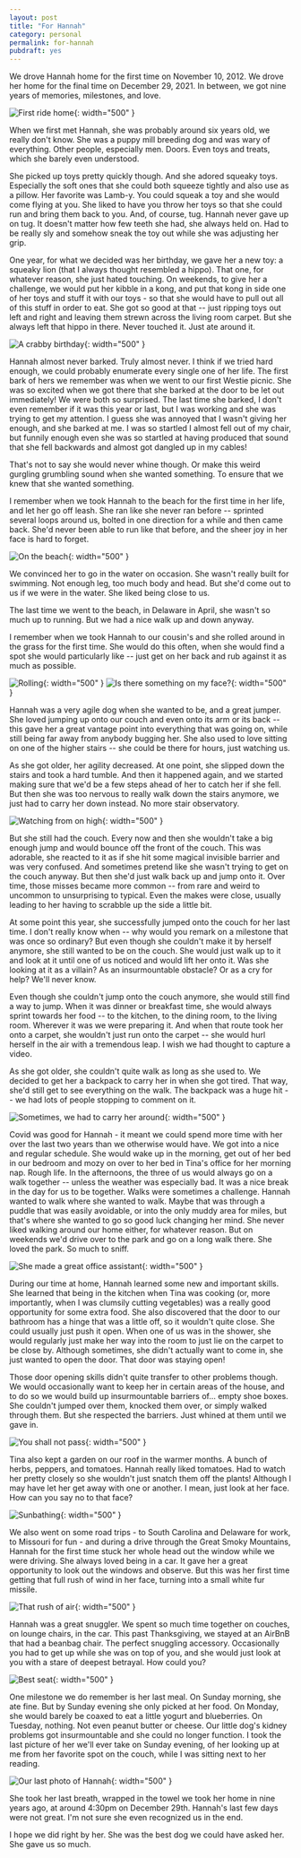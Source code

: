 ```yaml
---
layout: post
title: "For Hannah"
category: personal
permalink: for-hannah
pubdraft: yes
---
```


We drove Hannah home for the first time on November 10, 2012. We drove her home for the final time on December 29, 2021. In between, we got nine years of memories, milestones, and love.

![First ride home](/assets/hannah/first.jpg){: width="500" }

When we first met Hannah, she was probably around six years old, we really don't know. She was a puppy mill breeding dog and was wary of everything. Other people, especially men. Doors. Even toys and treats, which she barely even understood.

She picked up toys pretty quickly though. And she adored squeaky toys. Especially the soft ones that she could both squeeze tightly and also use as a pillow. Her favorite was Lamb-y. You could squeak a toy and she would come flying at you. She liked to have you throw her toys so that she could run and bring them back to you. And, of course, tug. Hannah never gave up on tug. It doesn't matter how few teeth she had, she always held on. Had to be really sly and somehow sneak the toy out while she was adjusting her grip.

One year, for what we decided was her birthday, we gave her a new toy: a squeaky lion (that I always thought resembled a hippo). That one, for whatever reason, she just hated touching. On weekends, to give her a challenge, we would put her kibble in a kong, and put that kong in side one of her toys and stuff it with our toys - so that she would have to pull out all of this stuff in order to eat. She got so good at that -- just ripping toys out left and right and leaving them strewn across the living room carpet. But she always left that hippo in there. Never touched it. Just ate around it.

![A crabby birthday](/assets/hannah/crabby-birthday.jpg){: width="500" }

Hannah almost never barked. Truly almost never. I think if we tried hard enough, we could probably enumerate every single one of her life. The first bark of hers we remember was when we went to our first Westie picnic. She was so excited when we got there that she barked at the door to be let out immediately! We were both so surprised. The last time she barked, I don't even remember if it was this year or last, but I was working and she was trying to get my attention. I guess she was annoyed that I wasn't giving her enough, and she barked at me. I was so startled I almost fell out of my chair, but funnily enough even she was so startled at having produced that sound that she fell backwards and almost got dangled up in my cables!

That's not to say she would never whine though. Or make this weird gurgling grumbling sound when she wanted something. To ensure that we knew that she wanted something.

I remember when we took Hannah to the beach for the first time in her life, and let her go off leash. She ran like she never ran before -- sprinted several loops around us, bolted in one direction for a while and then came back. She'd never been able to run like that before, and the sheer joy in her face is hard to forget.

![On the beach](/assets/hannah/beach.jpg){: width="500" }

We convinced her to go in the water on occasion. She wasn't really built for swimming. Not enough leg, too much body and head. But she'd come out to us if we were in the water. She liked being close to us.

The last time we went to the beach, in Delaware in April, she wasn't so much up to running. But we had a nice walk up and down anyway.

I remember when we took Hannah to our cousin's and she rolled around in the grass for the first time. She would do this often, when she would find a spot she would particularly like -- just get on her back and rub against it as much as possible.

![Rolling](/assets/hannah/grass-roll.jpg){: width="500" }
![Is there something on my face?](/assets/hannah/on-my-face.jpg){: width="500" }

Hannah was a very agile dog when she wanted to be, and a great jumper. She loved jumping up onto our couch and even onto its arm or its back -- this gave her a great vantage point into everything that was going on, while still being far away from anybody bugging her. She also used to love sitting on one of the higher stairs -- she could be there for hours, just watching us.

As she got older, her agility decreased. At one point, she slipped down the stairs and took a hard tumble. And then it happened again, and we started making sure that we'd be a few steps ahead of her to catch her if she fell. But then she was too nervous to really walk down the stairs anymore, we just had to carry her down instead. No more stair observatory.

![Watching from on high](/assets/hannah/observe-stairs.jpg){: width="500" }

But she still had the couch. Every now and then she wouldn't take a big enough jump and would bounce off the front of the couch. This was adorable, she reacted to it as if she hit some magical invisible barrier and was very confused. And sometimes pretend like she wasn't trying to get on the couch anyway. But then she'd just walk back up and jump onto it. Over time, those misses became more common -- from rare and weird to uncommon to unsurprising to typical. Even the makes were close, usually leading to her having to scrabble up the side a little bit.

At some point this year, she successfully jumped onto the couch for her last time. I don't really know when -- why would you remark on a milestone that was once so ordinary? But even though she couldn't make it by herself anymore, she still wanted to be on the couch. She would just walk up to it and look at it until one of us noticed and would lift her onto it. Was she looking at it as a villain? As an insurmountable obstacle? Or as a cry for help? We'll never know.

Even though she couldn't jump onto the couch anymore, she would still find a way to jump. When it was dinner or breakfast time, she would always sprint towards her food -- to the kitchen, to the dining room, to the living room. Wherever it was we were preparing it. And when that route took her onto a carpet, she wouldn't just run onto the carpet -- she would hurl herself in the air with a tremendous leap. I wish we had thought to capture a video.

As she got older, she couldn't quite walk as long as she used to. We decided to get her a backpack to carry her in when she got tired. That way, she'd still get to see everything on the walk. The backpack was a huge hit -- we had lots of people stopping to comment on it.

![Sometimes, we had to carry her around](/assets/hannah/travel-buddy.jpg){: width="500" }


Covid was good for Hannah - it meant we could spend more time with her over the last two years than we otherwise would have. We got into a nice and regular schedule. She would wake up in the morning, get out of her bed in our bedroom and mozy on over to her bed in Tina's office for her morning nap. Rough life. In the afternoons, the three of us would always go on a walk together -- unless the weather was especially bad. It was a nice break in the day for us to be together. Walks were sometimes a challenge. Hannah wanted to walk where she wanted to walk. Maybe that was through a puddle that was easily avoidable, or into the only muddy area for miles, but that's where she wanted to go so good luck changing her mind. She never liked walking around our home either, for whatever reason. But on weekends we'd drive over to the park and go on a long walk there. She loved the park. So much to sniff.

![She made a great office assistant](/assets/hannah/office-assistant.jpg){: width="500" }

During our time at home, Hannah learned some new and important skills. She learned that being in the kitchen when Tina was cooking (or, more importantly, when I was clumsily cutting vegetables) was a really good opportunity for some extra food. She also discovered that the door to our bathroom has a hinge that was a little off, so it wouldn't quite close. She could usually just push it open. When one of us was in the shower, she would regularly just make her way into the room to just lie on the carpet to be close by. Although sometimes, she didn't actually want to come in, she just wanted to open the door. That door was staying open!

Those door opening skills didn't quite transfer to other problems though. We would occasionally want to keep her in certain areas of the house, and to do so we would build up insurmountable barriers of... empty shoe boxes. She couldn't jumped over them, knocked them over, or simply walked through them. But she respected the barriers. Just whined at them until we gave in.

![You shall not pass](/assets/hannah/insurmountable.jpg){: width="500" }

Tina also kept a garden on our roof in the warmer months. A bunch of herbs, peppers, and tomatoes. Hannah really liked tomatoes. Had to watch her pretty closely so she wouldn't just snatch them off the plants! Although I may have let her get away with one or another. I mean, just look at her face. How can you say no to that face?

![Sunbathing](/assets/hannah/sunbathe.jpg){: width="500" }

We also went on some road trips - to South Carolina and Delaware for work, to Missouri for fun - and during a drive through the Great Smoky Mountains, Hannah for the first time stuck her whole head out the window while we were driving. She always loved being in a car. It gave her a great opportunity to look out the windows and observe. But this was her first time getting that full rush of wind in her face, turning into a small white fur missile.

![That rush of air](/assets/hannah/in-the-wind.jpg){: width="500" }

Hannah was a great snuggler. We spent so much time together on couches, on lounge chairs, in the car. This past Thanksgiving, we stayed at an AirBnB that had a beanbag chair. The perfect snuggling accessory. Occasionally you had to get up while she was on top of you, and she would just look at you with a stare of deepest betrayal. How could you?

![Best seat](/assets/hannah/best-seat.jpg){: width="500" }

One milestone we do remember is her last meal. On Sunday morning, she ate fine. But by Sunday evening she only picked at her food. On Monday, she would barely be coaxed to eat a little yogurt and blueberries. On Tuesday, nothing. Not even peanut butter or cheese. Our little dog's kidney problems got insurmountable and she could no longer function. I took the last picture of her we'll ever take on Sunday evening, of her looking up at me from her favorite spot on the couch, while I was sitting next to her reading.

![Our last photo of Hannah](/assets/hannah/last.jpg){: width="500" }

She took her last breath, wrapped in the towel we took her home in nine years ago, at around 4:30pm on December 29th. Hannah's last few days were not great. I'm not sure she even recognized us in the end.

I hope we did right by her. She was the best dog we could have asked her. She gave us so much.
